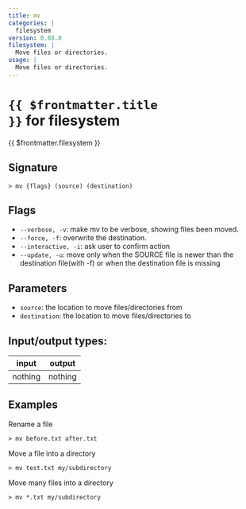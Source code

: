 ```yaml
---
title: mv
categories: |
  filesystem
version: 0.88.0
filesystem: |
  Move files or directories.
usage: |
  Move files or directories.
---
```

<!-- This file is automatically generated. Please edit the command in https://github.com/nushell/nushell instead. -->

# <code>{{ $frontmatter.title }}</code> for filesystem

<div class='command-title'>{{ $frontmatter.filesystem }}</div>

## Signature

```> mv {flags} (source) (destination)```

## Flags

 -  `--verbose, -v`: make mv to be verbose, showing files been moved.
 -  `--force, -f`: overwrite the destination.
 -  `--interactive, -i`: ask user to confirm action
 -  `--update, -u`: move only when the SOURCE file is newer than the destination file(with -f) or when the destination file is missing

## Parameters

 -  `source`: the location to move files/directories from
 -  `destination`: the location to move files/directories to


## Input/output types:

| input   | output  |
| ------- | ------- |
| nothing | nothing |

## Examples

Rename a file
```nu
> mv before.txt after.txt

```

Move a file into a directory
```nu
> mv test.txt my/subdirectory

```

Move many files into a directory
```nu
> mv *.txt my/subdirectory

```
